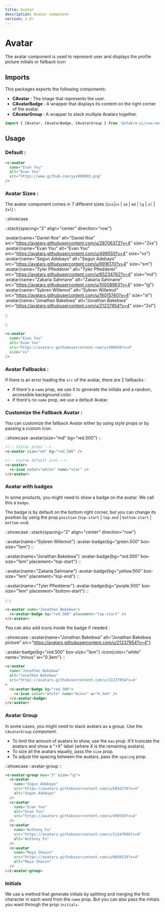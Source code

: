 ```yaml
---
title: Avatar
description: Avatar component
version: 2.0+
---
```


# Avatar

The avatar component is used to represent user and displays the profile picture initials or fallback icon

## Imports

This packages exports the following components:

- **CAvatar** : The image that represents the user.
- **CAvatarBadge** : A wrapper that displays its content on the right corner of the avatar.
- **CAvatarGroup** : A wrapper to stack multiple Avatars together.

```js
import { CAvatar, CAvatarBadge, CAvatarGroup } from '@chakra-ui/vue-next';
```

## Usage

### Default :

```html
<c-avatar
  name="Evan You"
  alt="Evan You"
  src="https://www.github.com/yyx990803.png"
/>
```

### Avatar Sizes :

The avatar component comes in 7 different sizes (`2xs`|`xs` | `sm` | `md` | `lg` | `xl` | `2xl`) :

::showcase

::stack{spacing="2" align="center" direction="row"}

:avatar{name="Daniel Roe" alt="Daniel Roe" src="https://avatars.githubusercontent.com/u/28706372?v=4" size="2xs"}
:avatar{name="Evan You" alt="Evan You" src="https://avatars.githubusercontent.com/u/499550?v=4" size="xs"}
:avatar{name="Segun Adebayo" alt="Segun Adebayo" src="https://avatars.githubusercontent.com/u/6916170?v=4" size="sm"}
:avatar{name="Tyler Pfledderer" alt="Tyler Pfledderer" src="https://avatars.githubusercontent.com/u/65234762?v=4" size="md"}
:avatar{name="Zakaria Sahmane" alt="Zakaria Sahmane" src="https://avatars.githubusercontent.com/u/10008963?v=4" size="lg"}
:avatar{name="Sybren Willemot" alt="Sybren Willemot" src="https://avatars.githubusercontent.com/u/16015740?v=4" size="xl"}
:avatar{name="Jonathan Bakebwa" alt="Jonathan Bakebwa" src="https://avatars.githubusercontent.com/u/21237954?v=4" size="2xl"}

::

::

```html
<c-avatar
  name="Evan You"
  alt="Evan You"
  src="https://avatars.githubusercontent.com/u/499550?v=4"
  size="xs"
/>
```

### Avatar Fallbacks :

If there is an error loading the `src` of the avatar, there are 2 fallbacks :

- If there's a `name` prop, we use it to generate the initials and a random, accessible background color.
- If there's no `name` prop, we use a default Avatar.

### Customize the Fallback Avatar :

You can customize the fallback Avatar either by using style props or by passing a custom icon.

::showcase
:avatar{size="md" bg="red.500"}
::

```html
<!-- Styles props -->
<c-avatar size="md" bg="red.500" />

<!-- Custom default icon -->
<c-avatar>
  <c-icon color="white" name="star" />
</c-avatar>
```

### Avatar with badges

In some products, you might need to show a badge on the avatar. We call this a `badge`.

The badge is by default on the bottom right corner, but you can change its position by using the prop `position` (`top-start` | `top-end` | `bottom-start` | `bottom-end`)

::showcase
::stack{spacing="2" align="center" direction="row"}

::avatar{name="Sybren Willemot"}
:avatar-badge{bg="green.500" box-size="1em"}
::

::avatar{name="Jonathan Bakebwa"}
:avatar-badge{bg="red.500" box-size="1em" placement="top-start"}
::

::avatar{name="Zakaria Sahmane"}
:avatar-badge{bg="yellow.500" box-size="1em" placement="top-end"}
::

::avatar{name="Tyler Pfledderer"}
:avatar-badge{bg="purple.500" box-size="1em" placement="bottom-start"}
::

::
::

```html
<c-avatar name="Jonathan Bakebwa">
  <c-avatar-badge bg="red.500" placement="top-start" />
</c-avatar>
```

You can also add icons inside the badge if needed :

::showcase
::avatar{name="Jonathan Bakebwa" alt="Jonathan Bakebwa picture" src="https://avatars.githubusercontent.com/u/21237954?v=4"}

::avatar-badge{bg="red.500" box-size="1em"}
:icon{color="white" name="minus" w="0.3em"}
::

```html
<c-avatar
  name="Jonathan Bakebwa"
  alt="Jonathan Bakebwa"
  src="https://avatars.githubusercontent.com/u/21237954?v=4"
>
  <c-avatar-badge bg="red.500">
    <c-icon color="white" name="minus" w="0.3em" />
  </c-avatar-badge>
</c-avatar>
```

### Avatar Group

In some cases, you might need to stack avatars as a group. Use the `CAvatarGroup` component.

- To limit the amount of avatars to show, use the `max` prop. It'll truncate the avatars and show a "+X" label (where X is the remaining avatars).
- To size all the avatars equally, pass the `size` prop.
- To adjust the spacing between the avatars, pass the `spacing` prop.

::showcase
::avatar-group
::

```html
<c-avatar-group max="3" size="lg">
  <c-avatar
    name="Segun Adebayo"
    src="https://avatars.githubusercontent.com/u/6916170?v=4"
    alt="Segun Adebayo"
  />
  <c-avatar
    name="Evan You"
    alt="Evan You"
    src="https://avatars.githubusercontent.com/u/499550?v=4"
  />
  <c-avatar
    name="Anthony Fu"
    src="https://avatars.githubusercontent.com/u/11247099?v=4"
    alt="Anthony Fu"
  />
  <c-avatar
    name="Maya Shavin"
    src="https://avatars.githubusercontent.com/u/6650139?v=4"
    alt="Maya Shavin"
  />
</c-avatar-group>
```

### Initials

We use a method that generate initials by splitting and merging the first character in each word from the `name` prop. But you can also pass the initials you want through the prop `initials`.
